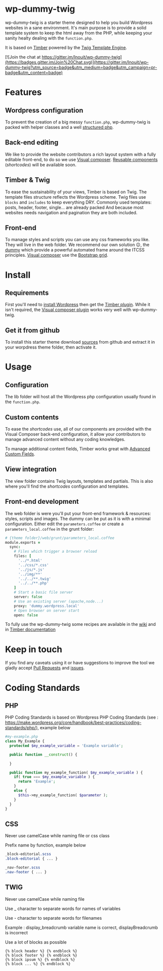 # wp-dummy-twig
wp-dummy-twig is a starter theme designed to help you build Wordpress websites in a sane environment. It's main purpose is to provide a solid template system to keep the html away from the PHP, while keeping your sanity healty dealing with the `function.php`.

It is based on [Timber](https://github.com/jarednova/timber) powered by the [Twig Template Engine](http://twig.sensiolabs.org/).

[![Join the chat at https://gitter.im/Inouit/wp-dummy-twig](https://badges.gitter.im/Join%20Chat.svg)](https://gitter.im/Inouit/wp-dummy-twig?utm_source=badge&utm_medium=badge&utm_campaign=pr-badge&utm_content=badge)

# Features
## Wordpress configuration
To prevent the creation of a big messy `function.php`, wp-dummy-twig is packed with helper classes and a well [structured php](https://github.com/dummy-team/wp-dummy-twig/tree/master/lib).

## Back-end editing
We like to provide the website contributors a rich layout system with a fully editable front-end, to do so we use [Visual composer](http://vc.wpbakery.com/). [Reusable components](dummy-team/wp-components) (*shortcodes*) will be available soon.

## Timber & Twig
To ease the sustainability of your views, Timber is based on Twig. The template files structure reflects the Wordpress scheme. Twig files use `blocks` and `includes` to keep everything DRY. Commonly used templates: posts, header, footer, single... are already packed And because most websites needs navigation and pagination they are both included.

## Front-end
To manage styles and scripts you can use any css frameworks you like. They will live in the web folder. We recommend our own solution :wink:, the [dummy](dummy-team.github.io/dummy/) which provide a powerful automated frame around the ITCSS principles. [Visual composer](http://vc.wpbakery.com/) use the [Bootstrap grid](https://getbootstrap.com/css/#grid).

# Install
## Requirements
First you'll need to [install Wordpress](http://codex.wordpress.org/Installing_WordPress) then get the [Timber plugin](https://github.com/jarednova/timber#installation).
While it isn't required, the [Visual composer plugin](http://vc.wpbakery.com/) works very well with wp-dummy-twig.

## Get it from github
To install this starter theme download [sources](https://github.com/dummy-team/wp-dummy-twig/archive/master.tar.gz) from github and extract it in your worpdress theme folder, then activate it.

# Usage
## Configuration
The lib folder will host all the Wordpress php configuration usually found in the `function.php`.

## Custom contents
To ease the *shortcodes* use, all of our components are provided with the Visual Composer back-end configuration, it allow your contributors to manage advanced content without any coding knowledges.

To manage additional content fields, Timber works great with [Advanced Custom Fields](http://www.advancedcustomfields.com/).

## View integration
The view folder contains Twig layouts, templates and partials. This is also where you'll find the *shortcodes* configuration and templates.

## Front-end development
The web folder is were you'll put your front-end framework & resources: styles, scripts and images. The dummy can be put as it is with a minimal configuration. Either edit the `parameters.coffee` or create a `parameters_local.coffee` in the grunt folder:
``` coffeescript
# {theme folder}/web/grunt/parameters_local.coffee
module.exports =
  sync:
    # Files which trigger a browser reload
    files: [
      '../*.html'
      '../css/*.css'
      '../js/*.js'
      '../img/**'
      '../../**.twig'
      '../../**.php'
    ]
    # Start a basic file server
    server: false
    # Use an existing server (apache,node...)
    proxy: 'dummy.wordpress.local'
    # Open browser on server start
    open: false
```


To fully use the wp-dummy-twig some recipes are available in the [wiki](wiki) and in [Timber documentation](https://github.com/jarednova/timber/wiki)

# Keep in touch
If you find any caveats using it or have suggestions to improve the tool we gladly accept [Pull Requests](https://github.com/dummy-team/wp-dummy-twig/tree/master/CONTRIBUTING.md#submitting-a-pull-request) and [issues](https://github.com/dummy-team/wp-dummy-twig/issues).


# Coding Standards
## PHP

PHP Coding Standards is based on Wordpress PHP Coding Standards (see : https://make.wordpress.org/core/handbook/best-practices/coding-standards/php/), example below
``` php
#my-example.php
class My_Example {
  protected $my_example_variable = 'Example variable';

  public function __construct() {
    
  }

  public function my_example_function( $my_example_variable ) {
    if( true === $my_example_variable ) {
      return 'Example';
    }
    else {
      $this->my_example_function( $parameter );
    }
  }
}
```

## CSS

Never use camelCase while naming file or css class

Prefix name by function, example below
``` css
_block-editorial.scss
.block-editorial { ... }

_nav-footer.scss
.nav-footer { ... }
```

## TWIG

Never use camelCase while naming file

Use _ character to separate words for names of variables

Use - character to separate words for filenames

Example : display_breadcrumb variable name is correct, displayBreadcrumb is incorrect

Use a lot of blocks as possible
```
{% block header %} {% endblock %}
{% block footer %} {% endblock %}
{% block ipsum %} {% endblock %}
{% block ... %} {% endblock %}
```

